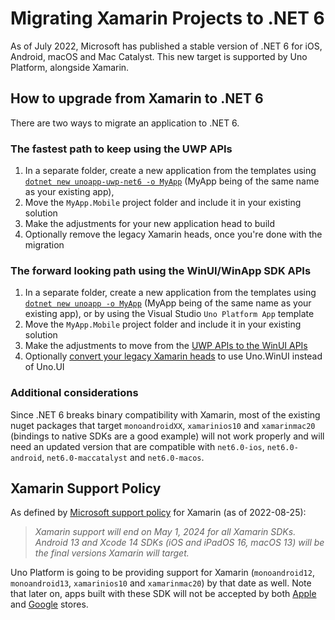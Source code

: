 # Migrating Xamarin Projects to .NET 6

As of July 2022, Microsoft has published a stable version of .NET 6 for iOS, Android, macOS and Mac Catalyst. This new target is supported by Uno Platform, alongside Xamarin.

## How to upgrade from Xamarin to .NET 6

There are two ways to migrate an application to .NET 6.

### The fastest path to keep using the UWP APIs

   1. In a separate folder, create a new application from the templates using [`dotnet new unoapp-uwp-net6 -o MyApp`](get-started-dotnet-new.md) (MyApp being of the same name as your existing app),
   2. Move the `MyApp.Mobile` project folder and include it in your existing solution
   3. Make the adjustments for your new application head to build
   4. Optionally remove the legacy Xamarin heads, once you're done with the migration

### The forward looking path using the WinUI/WinApp SDK APIs

   1. In a separate folder, create a new application from the templates using [`dotnet new unoapp -o MyApp`](get-started-dotnet-new.md) (MyApp being of the same name as your existing app), or by using the Visual Studio `Uno Platform App` template
   2. Move the `MyApp.Mobile` project folder and include it in your existing solution
   3. Make the adjustments to move from the [UWP APIs to the WinUI APIs](updating-to-winui3.ms)
   4. Optionally [convert your legacy Xamarin heads](updating-to-winui3.md) to use Uno.WinUI instead of Uno.UI

### Additional considerations
Since .NET 6 breaks binary compatibility with Xamarin, most of the existing nuget packages that target `monoandroidXX`, `xamarinios10` and `xamarinmac20` (bindings to native SDKs are a good example) will not work properly and will need an updated version that are compatible with `net6.0-ios`, `net6.0-android`, `net6.0-maccatalyst` and `net6.0-macos`.

## Xamarin Support Policy
As defined by [Microsoft support policy](https://dotnet.microsoft.com/en-us/platform/support/policy/xamarin) for Xamarin (as of 2022-08-25):

> _Xamarin support will end on May 1, 2024 for all Xamarin SDKs. Android 13 and Xcode 14 SDKs (iOS and iPadOS 16, macOS 13) will be the final versions Xamarin will target._

Uno Platform is going to be providing support for Xamarin (`monoandroid12`, `monoandroid13`, `xamarinios10` and `xamarinmac20`) by that date as well. Note that later on, apps built with these SDK will not be accepted by both [Apple](https://developer.apple.com/support/xcode/) and [Google](https://developer.android.com/google/play/requirements/target-sdk) stores.
